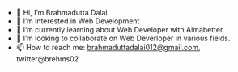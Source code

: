 - 👋 Hi, I’m Brahmadutta Dalai
- 👀 I’m interested in Web Development
- 🌱 I’m currently learning about Web Developer with Almabetter.
- 💞️ I’m looking to collaborate on Web Deverloper in various fields.
- 📫 How to reach me: brahmaduttadalai012@gmail.com, twitter@brehms02

<!---
Brahmadutta02/Brahmadutta02 is a ✨ special ✨ repository because its `README.md` (this file) appears on your GitHub profile.
You can click the Preview link to take a look at your changes.
--->
